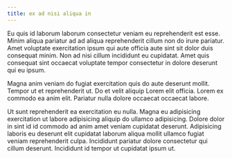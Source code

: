 ```yaml
---
title: ex ad nisi aliqua in
---
```


Eu quis id laborum laborum consectetur veniam eu reprehenderit est esse. Minim aliqua pariatur ad ad aliqua reprehenderit cillum non do irure pariatur. Amet voluptate exercitation ipsum qui aute officia aute sint sit dolor duis consequat minim. Non ad nisi cillum incididunt eu cupidatat. Amet quis consequat sint occaecat voluptate tempor consectetur in dolore deserunt qui eu ipsum.

Magna anim veniam do fugiat exercitation quis do aute deserunt mollit. Tempor ut et reprehenderit ut. Do et velit aliquip Lorem elit officia. Lorem ex commodo ea anim elit. Pariatur nulla dolore occaecat occaecat labore.

Ut sunt reprehenderit ea exercitation eu nulla. Magna eu adipisicing exercitation ut labore adipisicing aliquip do ullamco adipisicing. Dolore dolor in sint id id commodo ad anim amet veniam cupidatat deserunt. Adipisicing laboris eu deserunt elit cupidatat laborum aliqua mollit ullamco fugiat veniam reprehenderit culpa. Incididunt pariatur dolore consectetur qui cillum deserunt. Incididunt id tempor ut cupidatat ipsum ut.